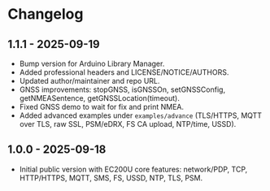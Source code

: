 # Changelog

## 1.1.1 - 2025-09-19
- Bump version for Arduino Library Manager.
- Added professional headers and LICENSE/NOTICE/AUTHORS.
- Updated author/maintainer and repo URL.
- GNSS improvements: stopGNSS, isGNSSOn, setGNSSConfig, getNMEASentence, getGNSSLocation(timeout).
- Fixed GNSS demo to wait for fix and print NMEA.
- Added advanced examples under `examples/advance` (TLS/HTTPS, MQTT over TLS, raw SSL, PSM/eDRX, FS CA upload, NTP/time, USSD).

## 1.0.0 - 2025-09-18
- Initial public version with EC200U core features: network/PDP, TCP, HTTP/HTTPS, MQTT, SMS, FS, USSD, NTP, TLS, PSM.
